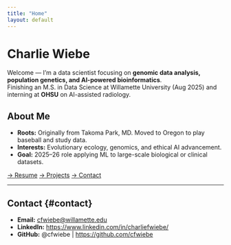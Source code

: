 ```yaml
---
title: "Home"
layout: default
---
```


# Charlie Wiebe

Welcome — I’m a data scientist focusing on **genomic data analysis, population genetics, and AI-powered bioinformatics**.  
Finishing an M.S. in Data Science at Willamette University (Aug 2025) and interning at **OHSU** on AI-assisted radiology.

## About Me
- **Roots:** Originally from Takoma Park, MD. Moved to Oregon to play baseball and study data.  
- **Interests:** Evolutionary ecology, genomics, and ethical AI advancement.  
- **Goal:** 2025–26 role applying ML to large-scale biological or clinical datasets.

[→ Resume](resume.md)    [→ Projects](projects.md)    [→ Contact](#contact)

---

## Contact {#contact}
- **Email:** cfwiebe@willamette.edu  
- **LinkedIn:** <https://www.linkedin.com/in/charliefwiebe/>  
- **GitHub:** @cfwiebe  |  <https://github.com/cfwiebe>
